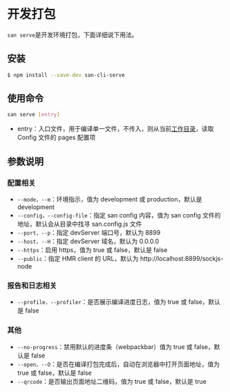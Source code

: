 
# 开发打包

`san serve`是开发环境打包，下面详细说下用法。

## 安装

```bash
$ npm install --save-dev san-cli-serve
```

## 使用命令

```bash
san serve [entry]
```

-   entry：入口文件，用于编译单一文件，不传入，则从当前[工作目录](https://zh.wikipedia.org/wiki/%E5%B7%A5%E4%BD%9C%E7%9B%AE%E9%8C%84)，读取 Config 文件的 pages 配置项

## 参数说明

### 配置相关

-   `--mode，--m`：环境指示，值为 development 或 production，默认是 development
-   `--config，--config-file`：指定 san config 内容，值为 san config 文件的地址，默认会从目录中找寻 san.config.js 文件
-   `--port，--p`：指定 devServer 端口号，默认为 8899
-   `--host，--H`：指定 devServer 域名，默认为 0.0.0.0
-   `--https`：启用 https，值为 true 或 false，默认是 false
-   `--public`：指定 HMR client 的 URL，默认为 http://localhost:8899/sockjs-node

### 报告和日志相关

-   `--profile，--profiler`：是否展示编译进度日志，值为 true 或 false，默认是 false

### 其他

-   `--no-progress`：禁用默认的进度条（webpackbar）值为 true 或 false，默认是 false
-   `--open，--O`：是否在编译打包完成后，自动在浏览器中打开页面地址，值为 true 或 false，默认是 false
-   `--qrcode`：是否输出页面地址二维码，值为 true 或 false，默认是 true
